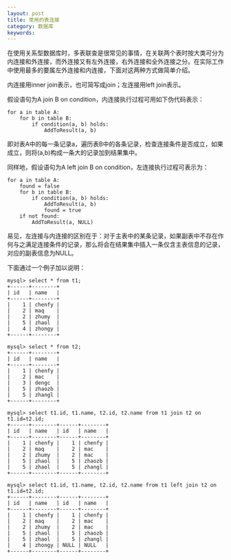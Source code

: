 ```yaml
---
layout: post
title: 常用的表连接
category: 数据库
keywords:
---
```


在使用关系型数据库时，多表联查是很常见的事情，在关联两个表时按大类可分为内连接和外连接，而外连接又有左外连接，右外连接和全外连接之分。在实际工作中使用最多的要属左外连接和内连接，下面对这两种方式做简单介绍。

内连接用inner join表示，也可简写成join；左连接用left join表示。

假设语句为A join B on condition，内连接执行过程可用如下伪代码表示：

```
for a in table A:
    for b in table B:
        if condition(a, b) holds:
            AddToResult(a, b)
```

即对表A中的每一条记录a，遍历表B中的各条记录，检查连接条件是否成立，如果成立，则将(a,b)构成一条大的记录加到结果集中。

同样地，假设语句为A left join B on condition，左连接执行过程可表示为：

```
for a in table A:
    found = false
    for b in table B:
        if condition(a, b) holds:
            AddToResult(a, b)
            found = true
    if not found:
        AddToResult(a, NULL)
```

易见，左连接与内连接的区别在于：对于主表中的某条记录，如果副表中不存在作何与之满足连接条件的记录，那么将会在结果集中插入一条仅含主表信息的记录，对应的副表信息为NULL。

下面通过一个例子加以说明：

```
mysql> select * from t1;
+------+--------+
| id   | name   |
+------+--------+
|    1 | chenfy |
|    2 | maq    |
|    2 | zhumy  |
|    5 | zhaol  |
|    4 | zhongy |
+------+--------+

mysql> select * from t2;
+------+--------+
| id   | name   |
+------+--------+
|    1 | chenfy |
|    2 | mac    |
|    3 | dengc  |
|    5 | zhaozb |
|    5 | zhangl |
+------+--------+

mysql> select t1.id, t1.name, t2.id, t2.name from t1 join t2 on t1.id=t2.id;
+------+--------+------+--------+
| id   | name   | id   | name   |
+------+--------+------+--------+
|    1 | chenfy |    1 | chenfy |
|    2 | maq    |    2 | mac    |
|    2 | zhumy  |    2 | mac    |
|    5 | zhaol  |    5 | zhaozb |
|    5 | zhaol  |    5 | zhangl |
+------+--------+------+--------+

mysql> select t1.id, t1.name, t2.id, t2.name from t1 left join t2 on t1.id=t2.id;
+------+--------+------+--------+
| id   | name   | id   | name   |
+------+--------+------+--------+
|    1 | chenfy |    1 | chenfy |
|    2 | maq    |    2 | mac    |
|    2 | zhumy  |    2 | mac    |
|    5 | zhaol  |    5 | zhaozb |
|    5 | zhaol  |    5 | zhangl |
|    4 | zhongy | NULL | NULL   |
+------+--------+------+--------+
```
